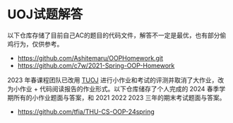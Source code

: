 # UOJ试题解答

以下仓库存储了目前自己AC的题目的代码文件，解答不一定是最优，也有部分偷鸡行为，仅供参考。

+ https://github.com/Ashitemaru/OOPHomework.git
+ https://github.com/c7w/2021-Spring-OOP-Homework

2023 年春课程团队已改用 [TUOJ](https://oj.cs.tsinghua.edu.cn/) 进行小作业和考试的评测并取消了大作业，改为小作业 + 代码阅读报告的作业形式。以下仓库储存了个人完成的 2024 春季学期所有的小作业题面与答案，和 2021 2022 2023 三年的期末考试题面与答案。

+ https://github.com/tfia/THU-CS-OOP-24spring
